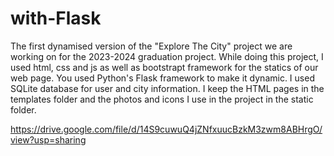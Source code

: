 # with-Flask

The first dynamised version of the "Explore The City" project we are working on for the 2023-2024 graduation project. While doing this project, I used html, css and js as well as bootstrapt framework for the statics of our web page. You used Python's Flask framework to make it dynamic. I used SQLite database for user and city information. I keep the HTML pages in the templates folder and the photos and icons I use in the project in the static folder.


https://drive.google.com/file/d/14S9cuwuQ4jZNfxuucBzkM3zwm8ABHrgO/view?usp=sharing
